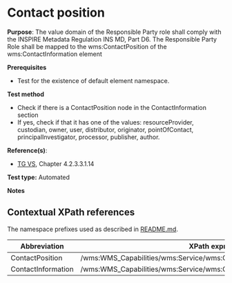# Contact position

**Purpose**: The value domain of the Responsible Party role shall comply with the INSPIRE Metadata Regulation INS MD, Part D6. The Responsible Party Role shall be mapped to the wms:ContactPosition of the wms:ContactInformation element

**Prerequisites**

* Test for the existence of default element namespace.

**Test method**

* Check if there is a ContactPosition node in the ContactInformation section
* If yes, check if that it has one of the values: resourceProvider, custodian, owner, user, distributor, originator, pointOfContact, principalInvestigator, processor, publisher, author.

**Reference(s)**:
* [TG VS](README.md#ref_TG_VS), Chapter 4.2.3.3.1.14

**Test type:** Automated

**Notes**

## Contextual XPath references

The namespace prefixes used as described in [README.md](README.md#namespaces).

Abbreviation                                               |  XPath expression
---------------------------------------------------------- | -------------------------------------------------------------------------
ContactPosition <a name="ContactPosition"></a> | /wms:WMS_Capabilities/wms:Service/wms:ContactInformation/wms:ContactPosition
ContactInformation <a name="ContactInformation"></a> | /wms:WMS_Capabilities/wms:Service/wms:ContactInformation
